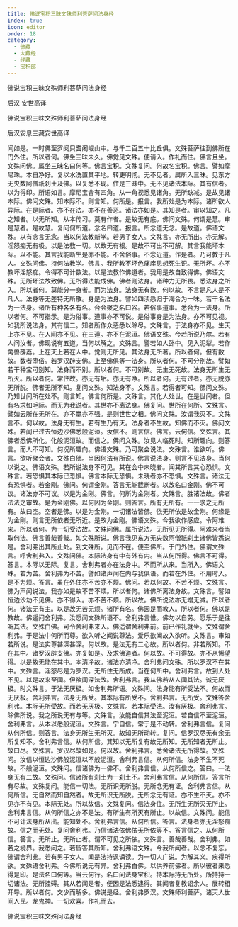 ```yaml
---
title: 佛说宝积三昧文殊师利菩萨问法身经
index: true
icon: editor
order: 18
category:
  - 佛藏
  - 大藏经
  - 经藏
  - 宝积部
---
```


  佛说宝积三昧文殊师利菩萨问法身经  

后汉 安世高译  

佛说宝积三昧文殊师利菩萨问法身经  

后汉安息三藏安世高译  

闻如是。一时佛至罗阅只耆阇崛山中。与千二百五十比丘俱。文殊菩萨往到佛所在门外住。所以者何。佛坐三昧未久。佛觉见文殊。便请入。作礼而住。佛言且坐。文殊问佛。属坐三昧名曰何等。佛言宝积。文殊复问。何故名宝积。佛言。譬如摩尼珠。本自净好。复以水洗置其平地。转更明彻。无不见者。属所入三昧。见东方无央数阿僧祇刹土及佛。以复悉不现。住是三昧中。无不见诸法本际。其有信者。以为得印。所语如言。摩尼宝舍有四角。从一角视悉见诸角。无所缺减。是故见诸本际。佛问文殊。知本际不。则言知。何所是。报言。我所处是为本际。诸所欲人异际。在是际者。亦不在法。亦不在善恶。诸法亦如是。其知是者。审以知之。凡之知者。以无所知。从本传习。莫有作者。是故无有底。佛问文殊。何谓是慧。审是慧者。是故慧。复问何所道。念名曰道。报言。所念道无念。是故道。佛语文殊。以有念言无念。当以何法教新学。若男子女人。文殊言。亦无所出。亦无解。淫怒痴无有极。以是法教一切。以故无有根。是故不可出不可解。其言我能坏本际。以不能。其言我能断生是亦不能。不舍俗事。不念近道。作是者。乃可教于凡人。文殊问佛。持何法教学。佛言。我所教不坏色痛庠思想死生识。无所坏。亦不教坏淫怒痴。令得不可计数法。以是法教作佛道者。我用是故自致得佛。佛语文殊。无所坏法故致佛。无所得法能成佛。佛者则法身。诸种力无所畏。悉法身之所入。所以者何。莫能分一身者。而为法身。法身无有数。何以故。不言是凡人是不凡人。法身等无差特无所散。身是为法身。譬如四渎悉归于海合为一味。若干名法为一法身。诸所有种各各有名。合会聚之名曰谷。若俗事道事。悉合为一法身。所以者何。不可指示。是为俗事。道事亦不可说。是俗事身是为法身。亦不可见视。如我所说法身。其有信二。知者所作众恶悉以除尽。文殊言。于法身亦不见。生天上亦不见。在人间亦不见。在三道。亦不在泥洹。佛语文殊。今若所说乃尔。若有人问汝者。佛现说有五道。当何以解之。文殊言。譬若如人卧中。见入泥犁。若作禽兽薜荔。上在天上若在人中。觉则无所见。其法身无所著。所以者何。但有数故。数者堕俗。若罗汉辟支佛。上至佛俱等一法身。所以者何。不可分别故。譬如若干种宝可别知。法身而不别。所以者何。不可别故。无生无死故。法身无所生无所灭。所以者何。常住故。亦无有垢。亦无有净。所以者何。无有过者。亦无脱亦无所脱。佛者无所不知。复问文殊。知法身不。文殊言。若得者可知。佛问文殊。乃知世间所在处不。则言知。佛言何所是。文殊言。其化人处世。在是世间者。但有名求如毛际。而无为我说者。其世亦不离法身。佛复问。世所在何所。文殊言。譬如云所在无所在。亦不羸亦不强。是则世世之相。佛问文殊。汝谓我灭不。文殊言不。何以故。法身无有生。若有生乃有灭。法身者不生故。知佛而不灭。佛问文殊。若闻已过去恒边沙佛悉般泥洹。汝信不。则言信。佛言。云何信。文殊言。其佛者悉佛所化。化般泥洹故。而信之。佛问文殊。汝见人临死时。知所趣向。则答言。而人不可知。何况所趣向。佛语文殊。乃可聚会说法。文殊言。谁欲听。佛言。欲听聚会者。文殊白佛。当因何法有所说。佛言说法身。则言不见法身。当何以说之。佛语文殊。若所说法身不可见。其在会中未晓者。闻其所言其心恐惧。文殊言。若恐惧其本际已恐惧。佛言本际无恐惧。未晓者亦不恐惧。文殊言。诸法无有恐惧者。若金刚。佛问。何谓金刚。答言无能截断者。以故名曰金刚。佛不可议。诸法亦不可议。以是为金刚。佛言。何所为金刚者。文殊言。胜诸法故。佛者法法之审故。是为金刚佛。以何因为金刚。则答言。所有无所有。一一求之无所有。故曰空。空者是佛。以是为金刚。一切诸法皆佛。依无所依是故金刚。何缘是为金刚。则言无所依者无所近。是故为金刚。佛语文殊。今我欲作感应。令阿难来。所以者何。为一切受法故。文殊问佛。属所说法。无所见无所得。阿难来者当取何法。佛言善哉善哉。如文殊所说。佛言我见东方无央数阿僧祇刹土诸佛皆悉说是。舍利弗出其所止处。到文殊所。见而不在。便至佛所。于门外住。佛谓文殊言。呼舍利弗入。文殊问佛。本际法身有中有外有内。当从何所得。佛言不可得。答言。本际以无际。复言。舍利弗者亦在法身中。不而所从来。当所入。佛语文殊。若为苦。舍利弗为不苦。譬如诸声闻在内与我俱语。而若在外住。不用时入。是不为烦。答言。虽在外住亦不苦亦不烦。佛问。若以何故。不苦不烦。文殊言。佛为声闻说法。我亦如是故不苦不烦。所以者何。诸佛所离法身故。文殊言。譬如恒边沙劫不见佛。亦不得入。亦不苦不烦。所以故。佛所说法亦无增无减。所以者何。诸法无有主。以是故无苦无烦。诸所有名。佛因是而教人。所以者何。佛以是教故。佛遥问舍利弗。汝悉闻文殊所语不。舍利弗言惟。佛勿以自劳。愿乐于是往听其法。文殊白佛。可令舍利弗来入。佛遥谓舍利弗前。前已作礼就坐。文殊谓舍利弗。于是法中何所而尊。欲入听之闻说尊法。爱乐欲闻故入欲听。文殊言。审如若所说。是法实尊甚深甚深。何以故。是法无有二心故。所以者何。非若所知。不在其中。诸罗汉辟支佛。亦复如是。及求佛道者。何以故。不可得故。亦不从悕望得。以是故无能在其中。本清净故。诸法亦清净。舍利弗问文殊。所以罗汉不在其中。文殊言。淫怒尽是为罗汉。无所住无所成。当在何所中。舍利弗言。故到人处不见。以是故来至闻。但欲闻深法故。舍利弗言。我从佛若从人闻其法。诚无厌极。时文殊言。于法无厌极。如舍利弗所语。文殊问。法身能有所受法不。何故而无厌极。舍利弗言。法身无所受。其本际有所受不。舍利弗言。无所受。文殊答舍利弗。本际无所受故。而若无厌极。文殊言。若本际受法。汝有厌极。舍利弗言。除佛所说。我之所说无有与等。文殊言。汝能自信其法至泥洹。若自信不至泥洹。舍利弗言。从本以悉般泥洹。文殊言。宁自信。常于是不动转。舍利弗言信。复问从何所信。则答言。法身无所生无所灭。故知无所动转。复问。信罗汉尽无有余无所复知不。舍利弗言信。从何所信。其知以无所复有故无所知。无所知者无所止。故曰尽。文殊言。罗汉尽故如是。何以故。舍利弗言。悉舍诸法无所得故。文殊问。汝信以恒边沙佛般泥洹以不般泥洹。舍利弗言信。从何所信。法身不生不死故。不般泥洹。文殊问。信诸佛为一佛不。舍利弗言信。从何所信之。答曰。一法身无有二故。文殊问。信诸所有刹土为一刹土不。舍利弗言信。从何所信。答言所有尽故。文殊复问。能信一切法。无所识无所脱。无所念无有证。舍利弗言信。从何所信。无自然而知自然者。故无所识无所脱。无所念无有证。亦不生不灭。亦不见亦不有见。本际无处。所以故信。文殊复问。信法身住。无所生无所灭无所止。舍利弗言信。从何所信之亦不是法。有所生有所灭有所止。以故信。文殊问。能信不可计法身所从出。能知处不。舍利弗言信。从何所信。答言。法身者亦无淫怒痴故。信之而无处。复问舍利弗。乃信诸法依佛依无所依等不。答言信之。从何所信。答言。无所止。无所止者。谓不可见之所依。文殊言。善哉善哉。舍利弗。如若之境界。我悉问之。若皆答其所知。舍利弗语文殊。今我所闻者。以念不复忘。佛谓舍利弗。若有男子女人。闻是法持讽诵读。为一切人广说。为解其义。疾得所欲。文殊语舍利弗。今佛所说无有异。舍利弗白佛。以供养前佛者。所以彼者来悉得是印。是法名曰何等。当云何行。名曰问法身宝积。持本际持无所处。所持持一切诸法。无所挂碍。其从若闻是者。便因是法悉逮得。其闻者复教诏余人。展转相开导。所以者何。文少而解多。佛说是经。舍利弗罗汉。文殊师利菩萨。诸天人世间人民。龙鬼神。一切欢喜。作礼而去。  

佛说宝积三昧文殊问法身经  
